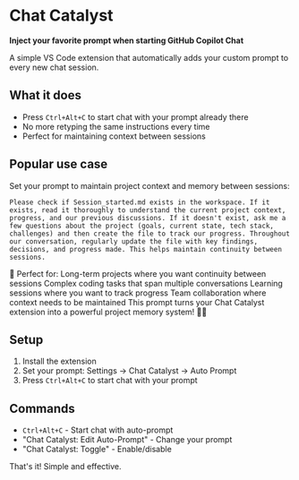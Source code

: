 # Chat Catalyst

**Inject your favorite prompt when starting GitHub Copilot Chat**

A simple VS Code extension that automatically adds your custom prompt to every new chat session.

## What it does

- Press `Ctrl+Alt+C` to start chat with your prompt already there
- No more retyping the same instructions every time
- Perfect for maintaining context between sessions

## Popular use case

Set your prompt to maintain project context and memory between sessions:

```
Please check if Session_started.md exists in the workspace. If it exists, read it thoroughly to understand the current project context, progress, and our previous discussions. If it doesn't exist, ask me a few questions about the project (goals, current state, tech stack, challenges) and then create the file to track our progress. Throughout our conversation, regularly update the file with key findings, decisions, and progress made. This helps maintain continuity between sessions.
```
🚀 Perfect for:
Long-term projects where you want continuity between sessions
Complex coding tasks that span multiple conversations
Learning sessions where you want to track progress
Team collaboration where context needs to be maintained
This prompt turns your Chat Catalyst extension into a powerful project memory system! 🧠✨
## Setup

1. Install the extension
2. Set your prompt: Settings → Chat Catalyst → Auto Prompt
3. Press `Ctrl+Alt+C` to start chat with your prompt

## Commands

- `Ctrl+Alt+C` - Start chat with auto-prompt
- "Chat Catalyst: Edit Auto-Prompt" - Change your prompt
- "Chat Catalyst: Toggle" - Enable/disable

That's it! Simple and effective.
